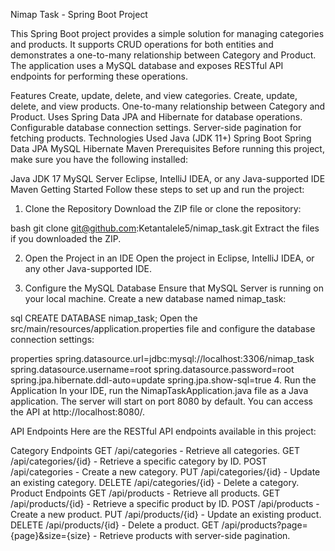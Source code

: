 Nimap Task - Spring Boot Project

This Spring Boot project provides a simple solution for managing categories and products. It supports CRUD operations for both entities and demonstrates a one-to-many relationship between Category and Product. The application uses a MySQL database and exposes RESTful API endpoints for performing these operations.

Features
Create, update, delete, and view categories.
Create, update, delete, and view products.
One-to-many relationship between Category and Product.
Uses Spring Data JPA and Hibernate for database operations.
Configurable database connection settings.
Server-side pagination for fetching products.
Technologies Used
Java (JDK 11+)
Spring Boot
Spring Data JPA
MySQL
Hibernate
Maven
Prerequisites
Before running this project, make sure you have the following installed:

Java JDK 17
MySQL Server
Eclipse, IntelliJ IDEA, or any Java-supported IDE
Maven
Getting Started
Follow these steps to set up and run the project:

1. Clone the Repository
Download the ZIP file or clone the repository:

bash
git clone git@github.com:Ketantalele5/nimap_task.git
Extract the files if you downloaded the ZIP.

2. Open the Project in an IDE
Open the project in Eclipse, IntelliJ IDEA, or any other Java-supported IDE.

3. Configure the MySQL Database
Ensure that MySQL Server is running on your local machine. Create a new database named nimap_task:

sql
CREATE DATABASE nimap_task;
Open the src/main/resources/application.properties file and configure the database connection settings:

properties
spring.datasource.url=jdbc:mysql://localhost:3306/nimap_task
spring.datasource.username=root
spring.datasource.password=root
spring.jpa.hibernate.ddl-auto=update
spring.jpa.show-sql=true
4. Run the Application
In your IDE, run the NimapTaskApplication.java file as a Java application. The server will start on port 8080 by default. You can access the API at http://localhost:8080/.

API Endpoints
Here are the RESTful API endpoints available in this project:

Category Endpoints
GET /api/categories - Retrieve all categories.
GET /api/categories/{id} - Retrieve a specific category by ID.
POST /api/categories - Create a new category.
PUT /api/categories/{id} - Update an existing category.
DELETE /api/categories/{id} - Delete a category.
Product Endpoints
GET /api/products - Retrieve all products.
GET /api/products/{id} - Retrieve a specific product by ID.
POST /api/products - Create a new product.
PUT /api/products/{id} - Update an existing product.
DELETE /api/products/{id} - Delete a product.
GET /api/products?page={page}&size={size} - Retrieve products with server-side pagination.
